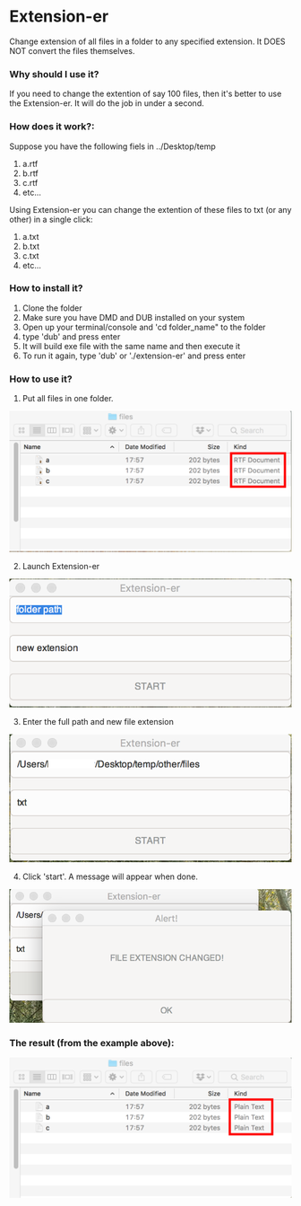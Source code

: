 # Extension-er
Change extension of all files in a folder to any specified extension. It DOES NOT convert the files themselves. 

### Why should I use it?
If you need to change the extention of say 100 files, then it's better to use the Extension-er. It will do the job in under a second.

### How does it work?:
Suppose you have the following fiels in ../Desktop/temp
1. a.rtf
2. b.rtf
3. c.rtf
4. etc...

Using Extension-er you can change the extention of these files to txt (or any other) in a single click:
1. a.txt
2. b.txt
3. c.txt
4. etc...

### How to install it?
1. Clone the folder
2. Make sure you have DMD and DUB installed on your system
3. Open up your terminal/console and 'cd folder_name" to the folder
4. type 'dub' and press enter
5. It will build exe file with the same name and then execute it
6. To run it again, type 'dub' or './extension-er' and press enter

### How to use it?
1. Put all files in one folder.

![](https://github.com/rillk500/otherDprojects/blob/master/extension-er/how-to-imgs/4.png)

2. Launch Extension-er

![](https://github.com/rillk500/otherDprojects/blob/master/extension-er/how-to-imgs/1.png)

3. Enter the full path and new file extension

![](https://github.com/rillk500/otherDprojects/blob/master/extension-er/how-to-imgs/2.png)

4. Click 'start'. A message will appear when done.

![](https://github.com/rillk500/otherDprojects/blob/master/extension-er/how-to-imgs/3.png)

### The result (from the example above):
![](https://github.com/rillk500/otherDprojects/blob/master/extension-er/how-to-imgs/5.png)
